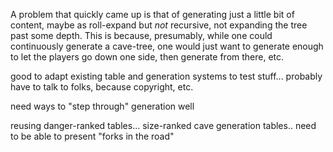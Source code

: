 A problem that quickly came up is that of generating just a little bit of content, maybe as roll-expand but *not* recursive, not expanding the tree past some depth. This is because, presumably, while one could continuously generate a cave-tree, one would just want to generate enough to let the players go down one side, then generate from there, etc.

good to adapt existing table and generation systems to test stuff... probably have to talk to folks, because copyright, etc.

need ways to "step through" generation well

reusing danger-ranked tables... size-ranked cave generation tables..
need to be able to present "forks in the road"